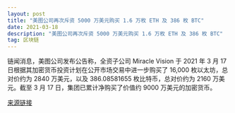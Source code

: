 ```yaml
---
layout: post
title: "美图公司再次斥资 5000 万美元购买 1.6 万枚 ETH 及 386 枚 BTC"
date: 2021-03-18
description: "美图公司再次斥资 5000 万美元购买 1.6 万枚 ETH 及 386 枚 BTC"
tag: 区块链
---   
```


链闻消息，美图公司发布公告称，全资子公司 Miracle Vision 于 2021 年 3 月 17 日根据其加密货币投资计划在公开市场交易中进一步购买了 16,000 枚以太坊，总对价约为 2840 万美元，以及 386.08581655 枚比特币，总对价约为 2160 万美元。截至 3 月 17 日，集团已累计净购买了价值约 9000 万美元的加密货币。

[来源链接](https://pdf.dfcfw.com/pdf/H2_AN202103171473074948_1.pdf?1616022042000.pdf)
